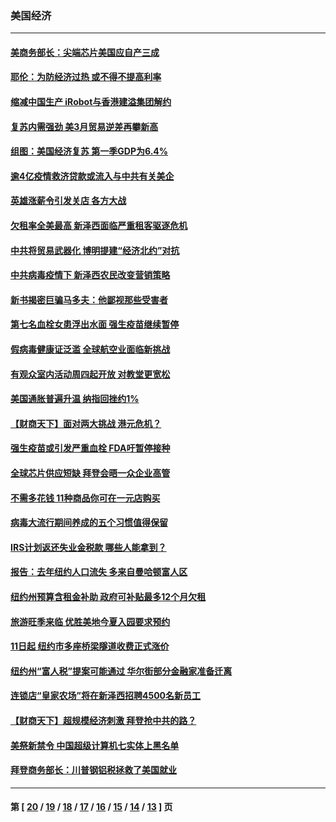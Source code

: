 ### 美国经济
---
#### [美商务部长：尖端芯片美国应自产三成](../../pages/ncid1078158/n12924765.md) 
#### [耶伦：为防经济过热 或不得不提高利率](../../pages/ncid1078158/n12924684.md) 
#### [缩减中国生产 iRobot与香港建溢集团解约](../../pages/ncid1078158/n12924486.md) 
#### [复苏内需强劲 美3月贸易逆差再攀新高](../../pages/ncid1078158/n12924344.md) 
#### [组图：美国经济复苏 第一季GDP为6.4%](../../pages/ncid1078158/n12923439.md) 
#### [逾4亿疫情救济贷款或流入与中共有关美企](../../pages/ncid1078158/n12922927.md) 
#### [英雄涨薪令引发关店 各方大战](../../pages/ncid1078158/n12885731.md) 
#### [欠租率全美最高 新泽西面临严重租客驱逐危机](../../pages/ncid1078158/n12883419.md) 
#### [中共将贸易武器化 博明提建“经济北约”对抗](../../pages/ncid1078158/n12884717.md) 
#### [中共病毒疫情下 新泽西农民改变营销策略](../../pages/ncid1078158/n12883343.md) 
#### [新书揭密巨骗马多夫：他鄙视那些受害者](../../pages/ncid1078158/n12882865.md) 
#### [第七名血栓女患浮出水面 强生疫苗继续暂停](../../pages/ncid1078158/n12882414.md) 
#### [假病毒健康证泛滥 全球航空业面临新挑战](../../pages/ncid1078158/n12882115.md) 
#### [有观众室内活动周四起开放 对教堂更宽松](../../pages/ncid1078158/n12880677.md) 
#### [美国通胀普遍升温 纳指回挫约1%](../../pages/ncid1078158/n12880701.md) 
#### [【财商天下】面对两大挑战 港元危机？](../../pages/ncid1078158/n12877597.md) 
#### [强生疫苗或引发严重血栓 FDA吁暂停接种](../../pages/ncid1078158/n12877164.md) 
#### [全球芯片供应短缺 拜登会晤一众企业高管](../../pages/ncid1078158/n12875726.md) 
#### [不需多花钱 11种商品你可在一元店购买](../../pages/ncid1078158/n12858356.md) 
#### [病毒大流行期间养成的五个习惯值得保留](../../pages/ncid1078158/n12844640.md) 
#### [IRS计划返还失业金税款 哪些人能拿到？](../../pages/ncid1078158/n12871486.md) 
#### [报告：去年纽约人口流失 多来自曼哈顿富人区](../../pages/ncid1078158/n12870831.md) 
#### [纽约州预算含租金补助 政府可补贴最多12个月欠租](../../pages/ncid1078158/n12870810.md) 
#### [旅游旺季来临 优胜美地今夏入园要求预约](../../pages/ncid1078158/n12870870.md) 
#### [11日起 纽约市多座桥梁隧道收费正式涨价](../../pages/ncid1078158/n12870821.md) 
#### [纽约州“富人税”提案可能通过 华尔街部分金融家准备迁离](../../pages/ncid1078158/n12868348.md) 
#### [连锁店“皇家农场”将在新泽西招聘4500名新员工](../../pages/ncid1078158/n12868194.md) 
#### [【财商天下】超规模经济刺激 拜登抢中共的路？](../../pages/ncid1078158/n12867070.md) 
#### [美祭新禁令 中国超级计算机七实体上黑名单](../../pages/ncid1078158/n12867255.md) 
#### [拜登商务部长：川普钢铝税拯救了美国就业](../../pages/ncid1078158/n12866167.md) 

---
#### 第 [ [20](./20.md) / [19](./19.md) / [18](./18.md) / [17](./17.md) / [16](./16.md) / [15](./15.md) / [14](./14.md) / [13](./13.md) ] 页
